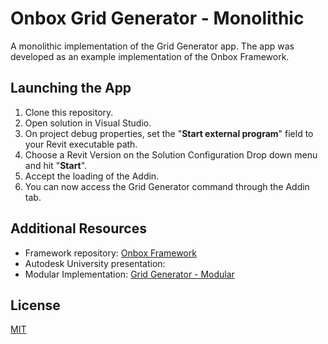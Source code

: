 # Onbox Grid Generator - Monolithic

A monolithic implementation of the Grid Generator app.
The app was developed as an example implementation of the Onbox Framework.
## Launching the App
1. Clone this repository.
2. Open solution in Visual Studio.
3. On project debug properties, set the "**Start external program**" field to your Revit executable path.
4. Choose a Revit Version on the Solution Configuration Drop down menu and hit "**Start**".
5. Accept the loading of the Addin.
6. You can now access the Grid Generator command through the Addin tab.

## Additional Resources

- Framework repository: [Onbox Framework]
- Autodesk University presentation: 
- Modular Implementation: [Grid Generator - Modular]

## License
[MIT](https://choosealicense.com/licenses/mit/)

[Onbox Framework]: <https://github.com/engthiago/Onboxframework>
[Grid Generator - Modular]: <https://github.com/engthiago/Onbox.GridGenerator.Modular>
